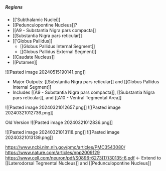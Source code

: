 ##### Regions
- [['Subthalamic Nuclei]]
- [[Pedunculopontine Nucleus]]?
- [[A9 - Substantia Nigra pars compacta]]
- [[Substantia Nigra pars reticular]]
- [['Globus Pallidus]]
	- [[Globus Pallidus Internal Segment]]
	- [[Globus Pallidus External Segment]]
- [[Caudate Nucleus]]
- [[Putamen]]

![[Pasted image 20240515190141.png]]

- Major Outputs: [[Substantia Nigra pars reticular]] and [[Globus Pallidus Internal Segment]]
- Includes [[A9 - Substantia Nigra pars compacta]], [[Substantia Nigra pars reticular]], and [[A10 - Ventral Tegmental Area]]

![[Pasted image 20240321012657.png]]
![[Pasted image 20240321012736.png]]

Old Version
![[Pasted image 20240321012836.png]]



![[Pasted image 20240321013118.png]]
![[Pasted image 20240321013139.png]]

https://www.ncbi.nlm.nih.gov/pmc/articles/PMC3543080/
https://www.nature.com/articles/npp2009129
https://www.cell.com/neuron/pdf/S0896-6273(17)30135-6.pdf <- Extend to [[Laterodorsal Tegmental Nucleus]] and [[Pedunculopontine Nucleus]]